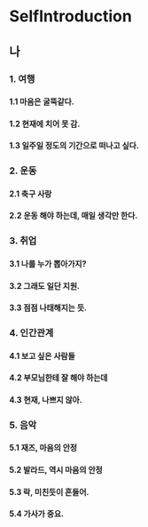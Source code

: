# SelfIntroduction


## 나

### 1. 여행
#### 1.1 마음은 굴뚝같다.
#### 1.2 현재에 치어 못 감.
#### 1.3 일주일 정도의 기간으로 떠나고 싶다.

### 2. 운동
#### 2.1 축구 사랑
#### 2.2 운동 해야 하는데, 매일 생각만 한다.

### 3. 취업
#### 3.1 나를 누가 뽑아가지?
#### 3.2 그래도 일단 지원.
#### 3.3 점점 나태해지는 듯.

### 4. 인간관계
#### 4.1 보고 싶은 사람들
#### 4.2 부모님한테 잘 해야 하는데
#### 4.3 현재, 나쁘지 않아.

### 5. 음악
#### 5.1 재즈, 마음의 안정
#### 5.2 발라드, 역시 마음의 안정
#### 5.3 락, 미친듯이 흔들어.
#### 5.4 가사가 중요.
